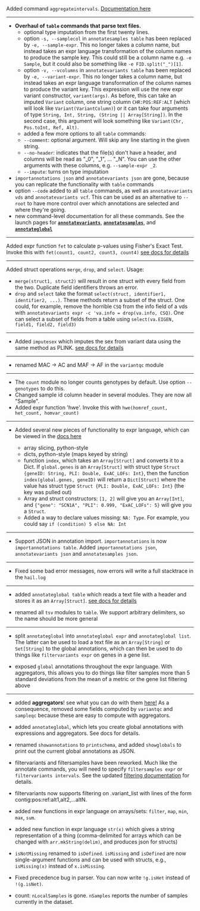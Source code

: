 Added command `aggregateintervals`.  [Documentation here](docs/AggregateIntervals.md)

____

 - **Overhaul of `table` commands that parse text files.**
    - optional type imputation from the first twenty lines.
    - option `-s, --samplecol` in `annotatesamples table` has been replaced by `-e, --sample-expr`.  This no longer takes a column name, but instead takes an expr language transformation of the column names to produce the sample key.  This could still be a column name e.g. `-e Sample`, but it could also be something like `-e FID.split("_")[1]`. 
    - option `-v, --vcolumns` in `annotatevariants table` has been replaced by `-e, --variant-expr`.  This no longer takes a column name, but instead takes an expr language transformation of the column names to produce the variant key.  This expression will use the new expr variant constructor, `variant(args)`.  As before, this can take an imputed `Variant` column, one string column `CHR:POS:REF:ALT` (which will look like `Variant(VariantColumn)`) or it can take four arguments of type `String, Int, String, (String || Array[String])`.  In the second case, this argument will look something like `Variant(Chr, Pos.toInt, Ref, Alt)`. 
    - added a few more options to all `table` commands:
    - `--comment`: optional argument.  Will skip any line starting in the given string.
    - `--no-header`: indicates that the file(s) don't have a header, and columns will be read as "_0", "_1", ... "_N".  You can use the other arguments with these columns, e.g. `--sample-expr _2`.
    - `--impute`: turns on type imputation
  - `importannotations json` and `annotatevariants json` are gone, because you can replicate the functionality with `table` commands
  - option `--code` added to all `table` commands, as well as `annotatevariants vds` and `annotatevariants vcf`.  This can be used as an alternative to `--root` to have more control over which annotations are selected and where they're going. 
  - new command-level documentation for all these commands.  See the launch pages for [**`annotatevariants`**](docs/commands/AnnotateVariants.md),  [**`annotatesamples`**](docs/commands/AnnotateSamples.md), and  [**`annotateglobal`**](docs/commands/AnnotateGlobal.md)

____
 
Added expr function `fet` to calculate p-values using Fisher's Exact Test.  Invoke this with `fet(count1, count2, count3, count4)` [see docs for details](docs/HailExpressionLanguage.md)

____

Added struct operations `merge`, `drop`, and `select`.
Usage:

  - `merge(struct1, struct2)` will result in one struct with every field from the two.  Duplicate field identifiers throws an error.
  - `drop` and `select` take the format `select(struct, identifier1, identifier2, ...)`.  These methods return a subset of the struct.  One could, for example, remove the horrible `CSQ` from the info field of a vds with `annotatevariants expr -c 'va.info = drop(va.info, CSQ)`.  One can select a subset of fields from a table using `select(va.EIGEN, field1, field2, field3)`
  
____

 - Added `imputesex` which imputes the sex from variant data using the same method as PLINK. [see docs for details](docs/ImputeSex.md)
 
____

 - renamed MAC -> AC and MAF -> AF in the `variantqc` module

____

 - The `count` module no longer counts genotypes by default.  Use option `--genotypes` to do this.
 - Changed sample id column header in several modules.  They are now all "Sample".
 - Added expr function 'hwe'.  Invoke this with `hwe(homref_count, het_count, homvar_count)` 

____

 - Added several new pieces of functionality to expr language, which can be viewed in the [docs here](docs/HailExpressionLanguage.md)
  
    - array slicing, python-style
    - dicts, python-style (maps keyed by string)
    - function `index`, which takes an `Array[Struct]` and converts it to a Dict.  If `global.genes` is an `Array[Struct]` with struct type `Struct {geneID: String, PLI: Double, ExAC_LOFs: Int}`, then the function `index(global.genes, geneID)` will return a `Dict[Struct]` where the value has struct type `Struct {PLI: Double, ExAC_LOFs: Int}` (the key was pulled out)
    - Array and struct constructors: `[1, 2]` will give you an `Array[Int]`, and `{"gene": "SCN1A", "PLI": 0.999, "ExAC_LOFs": 5}` will give you a `Struct`.
    - Added a way to declare values missing: `NA: Type`. For example, you could say `if (condition) 5 else NA: Int`
 
____
 
 - Support JSON in annotation import.  `importannotations` is now
   `importannotations table`.  Added `importannotations json`,
   `annotatevariants json` and `annotatesamples json`.

____

 - Fixed some bad error messages, now errors will write a full stacktrace in the `hail.log`

____

 - added `annotateglobal table` which reads a text file with a header and stores it as an `Array[Struct]`.  [see docs for details](docs/ImportAnnotations.md#GlobalTable)

 - renamed all `tsv` modules to `table`.  We support arbitrary delimiters, so the name should be more general

____

 - split `annotateglobal` into `annotateglobal expr` and `annotateglobal list`.  The latter can be used to load a text file as an `Array[String]` or `Set[String]` to the global annotations, which can then be used to do things like `filtervariants expr` on genes in a gene list.
 
 - exposed `global` annotations throughout the expr language.  With aggregators, this allows you to do things like filter samples more than 5 standard deviations from the mean of a metric or the gene list filtering above
 
 ____

 - added **aggregators**!  see what you can do with them [here!](docs/HailExpressionLanguage.md)  As a consequence, removed some fields computed by `variantqc` and `sampleqc` because these are easy to compute with aggregators.

 - added `annotateglobal`, which lets you create global annotations with expressions and aggregators.  See docs for details.
 
 - renamed `showannotations` to `printschema`, and added `showglobals` to print out the current global annotations as JSON.

 - filtervariants and filtersamples have been reworked. Much like the annotate commands, you will need to specify `filtersamples expr` or `filtervariants intervals`. See the updated [filtering documentation](https://github.com/broadinstitute/hail/blob/master/docs/Filtering.md) for details.

 - filtervariants now supports filtering on .variant_list with lines
   of the form contig:pos:ref:alt1,alt2,...altN.
   
 - added new functions in expr language on arrays/sets: `filter`, `map`, `min`, `max`, `sum`.
 
 - added new function in expr language `str(x)` which gives a string representation of a thing (comma-delimited for arrays which can be changed with `arr.mkString(delim)`, and produces json for structs)  

 - `isNotMissing` renamed to `isDefined`.  `isMissing` and
   `isDefined` are now single-argument functions and can be used
   with structs, e.g., `isMissing(x)` instead of `x.isMissing`.

 - Fixed precedence bug in parser.  You can now write `!g.isHet`
   instead of `!(g.isNet)`.

 - count: `nLocalSamples` is gone.  `nSamples` reports the number of
   samples currently in the dataset.
